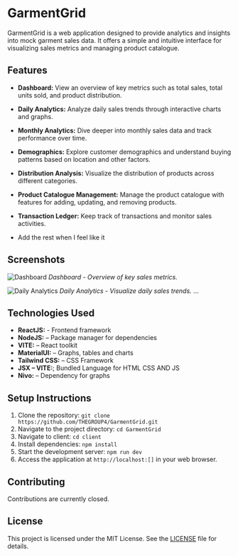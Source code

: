 # GarmentGrid

GarmentGrid is a web application designed to provide analytics and insights into mock garment sales data. It offers a simple and intuitive interface for visualizing sales metrics and managing product catalogue.

## Features

- **Dashboard:** View an overview of key metrics such as total sales, total units sold, and product distribution.
- **Daily Analytics:** Analyze daily sales trends through interactive charts and graphs.
- **Monthly Analytics:** Dive deeper into monthly sales data and track performance over time.
- **Demographics:** Explore customer demographics and understand buying patterns based on location and other factors.
- **Distribution Analysis:** Visualize the distribution of products across different categories.
- **Product Catalogue Management:** Manage the product catalogue with features for adding, updating, and removing products.
- **Transaction Ledger:** Keep track of transactions and monitor sales activities.

- Add the rest when I feel like it

## Screenshots

![Dashboard](/)
*Dashboard - Overview of key sales metrics.*

![Daily Analytics](/)
*Daily Analytics - Visualize daily sales trends.* ...

## Technologies Used
- **ReactJS:** - Frontend framework
- **NodeJS:** – Package manager for dependencies
- **VITE:** – React toolkit
- **MaterialUI:** – Graphs, tables and charts
- **Tailwind CSS:** – CSS Framework
- **JSX – VITE:**; Bundled Language for HTML CSS AND JS
- **Nivo:** – Dependency for graphs


## Setup Instructions

1. Clone the repository: `git clone https://github.com/THEGROUP4/GarmentGrid.git`
2. Navigate to the project directory: `cd GarmentGrid`
3. Navigate to client: `cd client`
4. Install dependencies: `npm install`
5. Start the development server: `npm run dev`
5. Access the application at `http://localhost:[]` in your web browser.

## Contributing

Contributions are currently closed.

## License

This project is licensed under the MIT License. See the [LICENSE](LICENSE) file for details.
